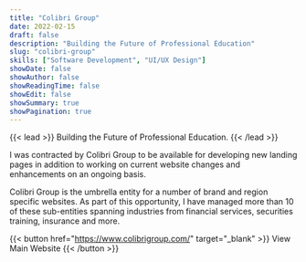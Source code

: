 ```yaml
---
title: "Colibri Group"
date: 2022-02-15
draft: false
description: "Building the Future of Professional Education"
slug: "colibri-group"
skills: ["Software Development", "UI/UX Design"]
showDate: false
showAuthor: false
showReadingTime: false
showEdit: false
showSummary: true
showPagination: true
---
```


{{< lead >}}
Building the Future of Professional Education.
{{< /lead >}}

I was contracted by Colibri Group to be available for developing new landing pages in addition to working on current website changes and enhancements on an ongoing basis.

Colibri Group is the umbrella entity for a number of brand and region specific websites. As part of this opportunity, I have managed more than 10 of these sub-entities spanning industries from financial services, securities training, insurance and more.

{{< button href="https://www.colibrigroup.com/" target="_blank" >}}
View Main Website
{{< /button >}}